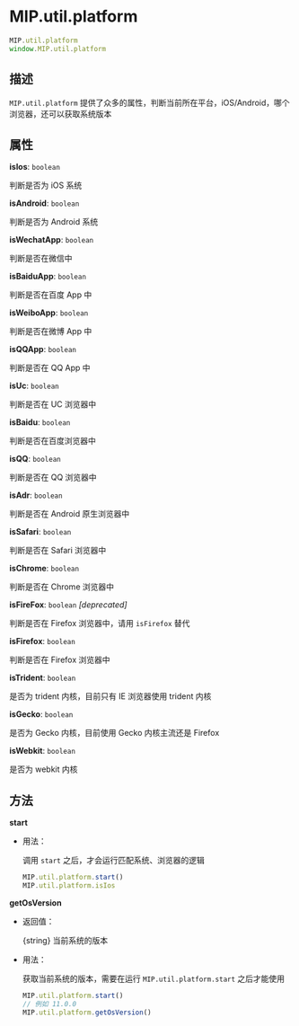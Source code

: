 # MIP.util.platform

```javascript
MIP.util.platform
window.MIP.util.platform
```

## 描述

`MIP.util.platform` 提供了众多的属性，判断当前所在平台，iOS/Android，哪个浏览器，还可以获取系统版本

## 属性

**isIos**: `boolean`

判断是否为 iOS 系统

**isAndroid**: `boolean`

判断是否为 Android 系统

**isWechatApp**: `boolean`

判断是否在微信中

**isBaiduApp**: `boolean`

判断是否在百度 App 中

**isWeiboApp**: `boolean`

判断是否在微博 App 中

**isQQApp**: `boolean`

判断是否在 QQ App 中

**isUc**: `boolean`

判断是否在 UC 浏览器中

**isBaidu**: `boolean`

判断是否在百度浏览器中

**isQQ**: `boolean`

判断是否在 QQ 浏览器中

**isAdr**: `boolean`

判断是否在 Android 原生浏览器中

**isSafari**: `boolean`

判断是否在 Safari 浏览器中

**isChrome**: `boolean`

判断是否在 Chrome 浏览器中

**isFireFox**: `boolean` _[deprecated]_

判断是否在 Firefox 浏览器中，请用 `isFirefox` 替代

**isFirefox**: `boolean`

判断是否在 Firefox 浏览器中

**isTrident**: `boolean`

是否为 trident 内核，目前只有 IE 浏览器使用 trident 内核

**isGecko**: `boolean`

是否为 Gecko 内核，目前使用 Gecko 内核主流还是 Firefox

**isWebkit**: `boolean`

是否为 webkit 内核

## 方法

**start**

- 用法：

  调用 `start` 之后，才会运行匹配系统、浏览器的逻辑

  ```javascript
  MIP.util.platform.start()
  MIP.util.platform.isIos
  ```

**getOsVersion**

- 返回值：

  {string} 当前系统的版本

- 用法：

  获取当前系统的版本，需要在运行 `MIP.util.platform.start` 之后才能使用

  ```javascript
  MIP.util.platform.start()
  // 例如 11.0.0
  MIP.util.platform.getOsVersion()
  ```
